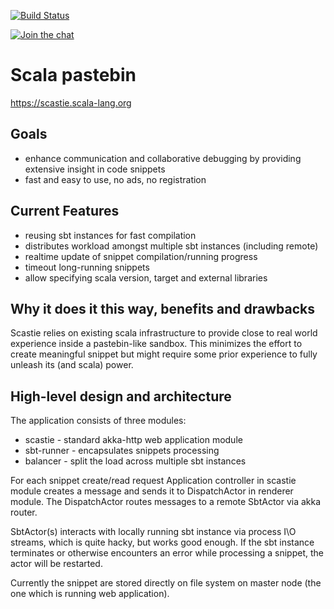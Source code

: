 [![Build Status](http://drone.geirsson.com:8001/api/badges/scalacenter/scastie/status.svg?branch=master)](
  http://drone.geirsson.com:8001/scalacenter/scastie
)

[![Join the chat](https://badges.gitter.im/scalacenter/scastie.svg)](
  https://gitter.im/scalacenter/scastie
)

# Scala pastebin

https://scastie.scala-lang.org

## Goals

*  enhance communication and collaborative debugging by providing
   extensive insight in code snippets
*  fast and easy to use, no ads, no registration

## Current Features

*  reusing sbt instances for fast compilation
*  distributes workload amongst multiple sbt instances (including remote)
*  realtime update of snippet compilation/running progress
*  timeout long-running snippets
*  allow specifying scala version, target and external libraries

## Why it does it this way, benefits and drawbacks

Scastie relies on existing scala infrastructure to provide close to real world experience inside
a pastebin-like sandbox. This minimizes the effort to create meaningful snippet but might require some
prior experience to fully unleash its (and scala) power.

## High-level design and architecture

The application consists of three modules:

-  scastie - standard akka-http web application module
-  sbt-runner - encapsulates snippets processing
-  balancer - split the load across multiple sbt instances

For each snippet create/read request Application controller in scastie module creates a message 
and sends it to DispatchActor in renderer module. The DispatchActor routes messages to a remote 
SbtActor via akka router.

SbtActor(s) interacts with locally running sbt instance via process I\O streams, which is quite 
hacky, but works good enough. If the sbt instance terminates or otherwise encounters an error 
while processing a snippet, the actor will be restarted.

Currently the snippet are stored directly on file system on master node (the one which is running 
web application).
